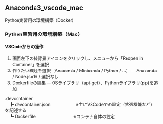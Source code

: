## Anaconda3_vscode_mac
Python実習用の環境構築（Docker）

### Python実習用の環境構築（Mac）

#### VSCodeからの操作
1. 画面左下の緑背景アイコンをクリックし、メニューから「Reopen in Container」を選択
2. 作りたい環境を選択（Anaconda / Miniconda / Python / ...）
 -- Anaconda / Node.js=16 / 選択なし
3. Dockerfileの編集
 -- OSライブラリ（apt-get）、Pythonライブラリ(pip)を追加

<p>.devcontainer<br>
　┣ devcontainer.json　　　　　　※主にVSCodeでの設定（拡張機能など）を記述する<br>
　┗ Dockerfile　　　　　　　　　※コンテナ自体の設定</p>
